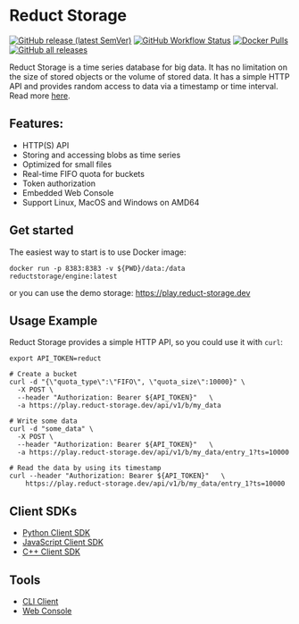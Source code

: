 # Reduct Storage

[![GitHub release (latest SemVer)](https://img.shields.io/github/v/release/reduct-storage/reduct-storage)](https://github.com/reduct-storage/reduct-storage/releases/latest)
[![GitHub Workflow Status](https://img.shields.io/github/workflow/status/reduct-storage/reduct-storage/ci)](https://github.com/reduct-storage/reduct-storage/actions)
[![Docker Pulls](https://img.shields.io/docker/pulls/reductstorage/engine)](https://hub.docker.com/r/reductstorage/engine)
[![GitHub all releases](https://img.shields.io/github/downloads/reduct-storage/reduct-storage/total)](https://github.com/reduct-storage/reduct-storage/releases/latest)

Reduct Storage is a time series database for big data. It has no limitation on the size of stored objects or the volume
of stored data. It has a simple HTTP API and provides random access to data via a timestamp or time interval. Read
more [here](https://docs.reduct-storage.dev/).

## Features:

* HTTP(S) API
* Storing and accessing blobs as time series
* Optimized for small files
* Real-time FIFO quota for buckets
* Token authorization
* Embedded Web Console
* Support Linux, MacOS and Windows on AMD64

## Get started

The easiest way to start is to use Docker image:

```shell
docker run -p 8383:8383 -v ${PWD}/data:/data reductstorage/engine:latest
```

or you can use the demo storage: https://play.reduct-storage.dev

## Usage Example

Reduct Storage provides a simple HTTP API, so you could use it with `curl`:

```shell
export API_TOKEN=reduct

# Create a bucket
curl -d "{\"quota_type\":\"FIFO\", \"quota_size\":10000}" \
  -X POST \
  --header "Authorization: Bearer ${API_TOKEN}"   \
  -a https://play.reduct-storage.dev/api/v1/b/my_data

# Write some data
curl -d "some_data" \
  -X POST \
  --header "Authorization: Bearer ${API_TOKEN}"   \
  -a https://play.reduct-storage.dev/api/v1/b/my_data/entry_1?ts=10000

# Read the data by using its timestamp
curl --header "Authorization: Bearer ${API_TOKEN}"   \
    https://play.reduct-storage.dev/api/v1/b/my_data/entry_1?ts=10000
```

## Client SDKs

* [Python Client SDK](https://github.com/reduct-storage/reduct-py)
* [JavaScript Client SDK](https://github.com/reduct-storage/reduct-js)
* [C++ Client SDK](https://github.com/reduct-storage/reduct-cpp)

## Tools

* [CLI Client](https://github.com/reduct-storage/reduct-cli)
* [Web Console](https://github.com/reduct-storage/web-console)
